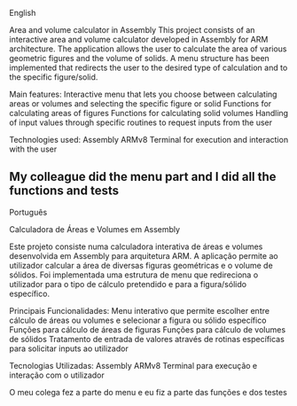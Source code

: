 English

Area and volume calculator in Assembly
This project consists of an interactive area and volume calculator developed in Assembly for ARM architecture. The application allows the user to calculate the area of various geometric figures and the volume of solids. A menu structure has been implemented that redirects the user to the desired type of calculation and to the specific figure/solid.

Main features:
Interactive menu that lets you choose between calculating areas or volumes and selecting the specific figure or solid
Functions for calculating areas of figures 
Functions for calculating solid volumes
Handling of input values through specific routines to request inputs from the user

Technologies used:
Assembly ARMv8
Terminal for execution and interaction with the user

My colleague did the menu part and I did all the functions and tests
-------------------------------------------------------

Português

Calculadora de Áreas e Volumes em Assembly​

Este projeto consiste numa calculadora interativa de áreas e volumes desenvolvida em Assembly para arquitetura ARM. A aplicação permite ao utilizador calcular a área de diversas figuras geométricas e o volume de sólidos. Foi implementada uma estrutura de menu que redireciona o utilizador para o tipo de cálculo pretendido e para a figura/sólido específico.

Principais Funcionalidades:
Menu interativo que permite escolher entre cálculo de áreas ou volumes e selecionar a figura ou sólido específico
Funções para cálculo de áreas de figuras 
Funções para cálculo de volumes de sólidos
Tratamento de entrada de valores através de rotinas específicas para solicitar inputs ao utilizador

Tecnologias Utilizadas:
Assembly ARMv8
Terminal para execução e interação com o utilizador

O meu colega fez a parte do menu e eu fiz a parte das funções e dos testes
